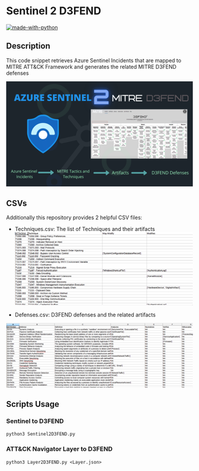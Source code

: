 # Sentinel 2 D3FEND

[![made-with-python](https://img.shields.io/badge/Made%20with-Python-1f425f.svg)](https://www.python.org/)

## Description 
This code snippet retrieves Azure Sentinel Incidents that are mapped to MITRE ATT&CK Framework and generates the related MITRE D3FEND defenses

![](/images/Sentinel2D3FEND.png)

## CSVs
Additionally this repository provides 2 helpful CSV files: 

* Techniques.csv: The list of Techniques and their artifacts
![](/images/techniques.png)

* Defenses.csv: D3FEND defenses and the related artifacts

![](/images/Defenses.png)

## Scripts Usage 
### Sentinel to D3FEND

```
python3 Sentinel2D3FEND.py 
```
### ATT&CK Navigator Layer to D3FEND

```
python3 Layer2D3FEND.py <Layer.json>
```

